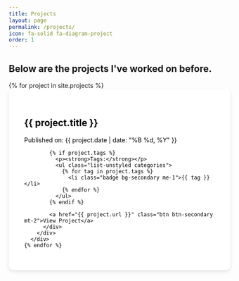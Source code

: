 ```yaml
---
title: Projects
layout: page
permalink: /projects/
icon: fa-solid fa-diagram-project
order: 1
---
```

## Below are the projects I've worked on before.

<div class="container mt-5">
  <div class="row">
    {% for project in site.projects %}
      <div class="col-md-4 mb-4">
        <div class="custom-card">
          <div class="custom-card-body">
            <h2 class="card-title">{{ project.title }}</h2>
            <p class="card-text">Published on: {{ project.date | date: "%B %d, %Y" }}</p>
            
            {% if project.tags %}
              <p><strong>Tags:</strong></p>
              <ul class="list-unstyled categories">
                {% for tag in project.tags %}
                  <li class="badge bg-secondary me-1">{{ tag }}</li>
                {% endfor %}
              </ul>
            {% endif %}
            
            <a href="{{ project.url }}" class="btn btn-secondary mt-2">View Project</a>
          </div>
        </div>
      </div>
    {% endfor %}
  </div>
</div>

<script>
  document.addEventListener("DOMContentLoaded", () => {
    const modeToggle = document.querySelector(".sidebar-bottom #mode-toggle");

    function toggleTheme() {
      const currentTheme = document.body.getAttribute("data-bs-theme");
      document.body.setAttribute("data-bs-theme", currentTheme === "dark" ? "light" : "dark");
    }

    modeToggle.addEventListener("click", toggleTheme);
  });
</script>

<style>
  .custom-card {
    border-radius: 10px;
    box-shadow: 0 4px 8px rgba(0, 0, 0, 0.1);
    transition: transform 0.2s ease-in-out, box-shadow 0.2s ease-in-out;
    padding: 15px;
    background-color: var(--bs-card-bg, #fff);
    color: #000;
  }

  .custom-card:hover {
    transform: translateY(-5px);
    box-shadow: 0 6px 12px rgba(0, 0, 0, 0.15);
  }

  .custom-card-body {
    padding: 20px;
  }

  /* Dark Mode Styles */
  [data-bs-theme="dark"] .custom-card {
    background-color: #333 !important;
    color: #ddd !important;
  }

  [data-bs-theme="dark"] .custom-card .card-title,
  [data-bs-theme="dark"] .custom-card .card-text,
  [data-bs-theme="dark"] .custom-card a {
    color: #fff !important;
  }

  [data-bs-theme="dark"] .custom-card .badge {
    background-color: #555 !important;
    color: #fff !important;
  }

  [data-bs-theme="dark"] .btn-secondary {
    background-color: #666 !important;
    border-color: #888 !important;
  }

  [data-bs-theme="dark"] .btn-secondary:hover {
    background-color: #777 !important;
  }
</style>
